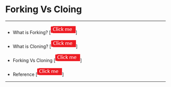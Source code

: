 # Forking Vs Cloing

-----------------------------------------------------------------------------------------

* What is Forking? [![button](https://github.com/prajaktavpendse/projectpractice/blob/master/Images/clickme.png)]

* What is Cloning? [![button](https://github.com/prajaktavpendse/projectpractice/blob/master/Images/clickme.png)]

* Forking Vs Cloning [![button](https://github.com/prajaktavpendse/projectpractice/blob/master/Images/clickme.png)]

* Reference [![button](https://github.com/prajaktavpendse/projectpractice/blob/master/Images/clickme.png)]

------------------------------------------------------------------------------------------